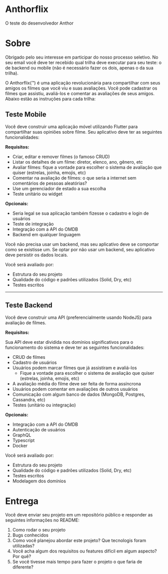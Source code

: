 # Anthorflix
O teste do desenvolvedor Anthor

# Sobre
Obrigado pelo seu interesse em participar do nosso processo seletivo. No seu email você deve ter recebido qual trilha deve executar para seu teste: o de backend ou mobile (não é necessário fazer os dois, apenas o da sua trilha).

O Anthorflix(:tm:) é uma aplicação revolucionária para compartilhar com seus amigos os filmes que você viu e suas avaliações. Você pode cadastrar os filmes que assistiu, avaliá-los e comentar as avaliações de seus amigos. Abaixo estão as instruções para cada trilha:

## Teste Mobile
Você deve construir uma aplicação móvel utilizando Flutter para compartilhar suas opiniões sobre filme. Seu aplicativo deve ter as seguintes funcionalidades:

**Requisitos:**

- Criar, editar e remover filmes (o famoso CRUD)
- Listar os detalhes de um filme: diretor, elenco, ano, gênero, etc
- Avaliar filmes: fique a vontade para escolher o sistema de avaliação que quiser (estrelas, joinha, emojis, etc)
- Comentar na avaliação de filmes: o que seria a internet sem comentários de pessoas aleatórias?
- Use um gerenciador de estado a sua escolha
- Teste unitário ou widget

**Opcionais:**

- Seria legal se sua aplicação também fizesse o cadastro e login de usuários
- Teste de integração
- Integração com a API do OMDB
- Backend em qualquer linguagem

Você não precisa usar um backend, mas seu aplicativo deve se comportar como se existisse um. Se optar por não usar um backend, seu aplicativo deve persistir os dados locais.

Você será avaliado por:
- Estrutura do seu projeto
- Qualidade do código e padrões utilizados (Solid, Dry, etc)
- Testes escritos

---

## Teste Backend

Você deve construir uma API (preferencialmente usando NodeJS) para avaliação de filmes.

**Requisitos:**

Sua API deve estar dividida nos domínios significativos para o funcionamento do sistema e deve ter as seguintes funcionalidades:
- CRUD de filmes
- Cadastro de usuários
- Usuários podem marcar filmes que já assistiram e avaliá-los
    - Fique a vontade para escolher o sistema de avaliação que quiser (estrelas, joinha, emojis, etc)
- A avaliação média do filme deve ser feita de forma assíncrona
- Usuários podem comentar em avaliações de outros usuários
- Comunicação com algum banco de dados (MongoDB, Postgres, Cassandra, etc)
- Testes (unitário ou integração)

**Opcionais:**

- Integração com a API do OMDB
- Autenticação de usuários
- GraphQL
- Typescript
- Docker

Você será avaliado por: 
- Estrutura do seu projeto
- Qualidade do código e padrões utilizados (Solid, Dry, etc)
- Testes escritos
- Modelagem dos domínios

# Entrega

Você deve enviar seu projeto em um repositório público e responder as seguintes informações no README:

1. Como rodar o seu projeto
1. Bugs conhecidos
1. Como você planejou abordar este projeto? Que tecnologis foram utilizadas?
1. Você acha algum dos requisitos ou features difícil em algum aspecto? Por quê?
1. Se você tivesse mais tempo para fazer o projeto o que faria de diferente?